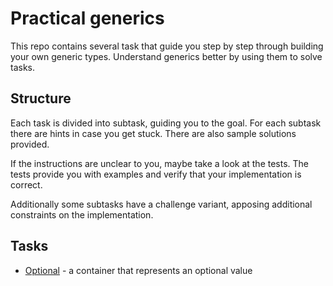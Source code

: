 # Practical generics
This repo contains several task that guide you step by step through building your own generic types.
Understand generics better by using them to solve tasks.

## Structure
Each task is divided into subtask, guiding you to the goal. 
For each subtask there are hints in case you get stuck. There are also sample solutions provided. 

If the instructions are unclear to you, maybe take a look at the tests. The tests provide you with examples and verify that your implementation is correct.

Additionally some subtasks have a challenge variant, apposing additional constraints on the implementation.

## Tasks
 - [Optional](tasks/option.md) - a container that represents an optional value